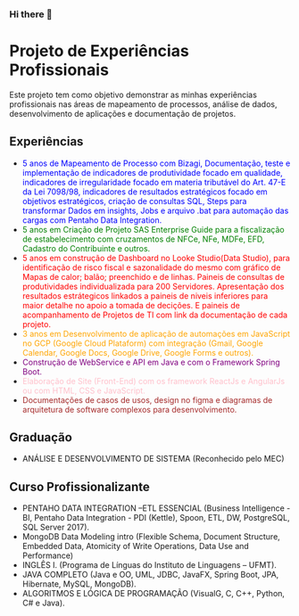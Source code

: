 ### Hi there 👋

<!--
**RodrigoDeOliveiraSilva/RodrigoDeOliveiraSilva** is a ✨ _special_ ✨ repository because its `README.md` (this file) appears on your GitHub profile.
- 🔭 I’m currently working on ...
- 🌱 I’m currently learning ...
- 👯 I’m looking to collaborate on ...
- 🤔 I’m looking for help with ...
- 💬 Ask me about ...
- 📫 How to reach me: ...
- 😄 Pronouns: ...
- ⚡ Fun fact: ...
-->
# Projeto de Experiências Profissionais

Este projeto tem como objetivo demonstrar as minhas experiências profissionais nas áreas de mapeamento de processos, análise de dados, desenvolvimento de aplicações e documentação de projetos.

## Experiências

- <span style="color:blue">5 anos de Mapeamento de Processo com Bizagi, Documentação, teste e implementação de indicadores de produtividade focado em qualidade, indicadores de irregularidade focado em materia tributável do Art. 47-E da Lei 7098/98, indicadores de resultados estratégicos focado em objetivos estratégicos, criação de consultas SQL, Steps para transformar Dados em insights, Jobs e arquivo .bat para automação das cargas com Pentaho Data Integration.</span>
- <span style="color:green">5 anos em Criação de Projeto SAS Enterprise Guide para a fiscalização de estabelecimento com cruzamentos de NFCe, NFe, MDFe, EFD, Cadastro do Contribuinte e outros.</span>
- <span style="color:red">5 anos em construção de Dashboard no Looke Studio(Data Studio), para identificação de risco fiscal e sazonalidade do mesmo com gráfico de Mapas de calor; balão; preenchido e de linhas. Paineis de consultas de produtividades individualizada para 200 Servidores. Apresentação dos resultados estrátegicos linkados a paineis de niveis inferiores para maior detalhe no apoio a tomada de decições. E paineis de acompanhamento de Projetos de TI com link da documentação de cada projeto.</span>
- <span style="color:orange">3 anos em Desenvolvimento de aplicação de automações em JavaScript no GCP (Google Cloud Plataform) com integração (Gmail, Google Calendar, Google Docs, Google Drive, Google Forms e outros).</span>
- <span style="color:purple">Construção de WebService e API em Java e com o Framework Spring Boot.</span>
- <span style="color:pink">Elaboração de Site (Front-End) com os framework ReactJs e AngularJs ou com HTML, CSS e JavaScript.</span>
- <span style="color:brown">Documentações de casos de usos, design no figma e diagramas de arquitetura de software complexos para desenvolvimento.</span>

## Graduação

- ANÁLISE E DESENVOLVIMENTO DE SISTEMA (Reconhecido pelo MEC)

## Curso Profissionalizante

- PENTAHO DATA INTEGRATION –ETL ESSENCIAL (Business Intelligence - BI, Pentaho Data Integration - PDI (Kettle), Spoon, ETL, DW, PostgreSQL, SQL Server 2017).
- MongoDB Data Modeling intro (Flexible Schema, Document Structure, Embedded Data, Atomicity of Write Operations, Data Use and Performance)
- INGLÊS I. (Programa de Línguas do Instituto de Linguagens – UFMT).
- JAVA COMPLETO (Java e OO, UML, JDBC, JavaFX, Spring Boot, JPA, Hibernate, MySQL, MongoDB).
- ALGORITMOS E LÓGICA DE PROGRAMAÇÃO (VisualG, C, C++, Python, C# e Java).
